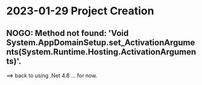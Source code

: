 ﻿# 2023-01-29  Project Creation
## NOGO:   Method not found: 'Void System.AppDomainSetup.set_ActivationArguments(System.Runtime.Hosting.ActivationArguments)'.
==> back to using .Net 4.8 ... for now.